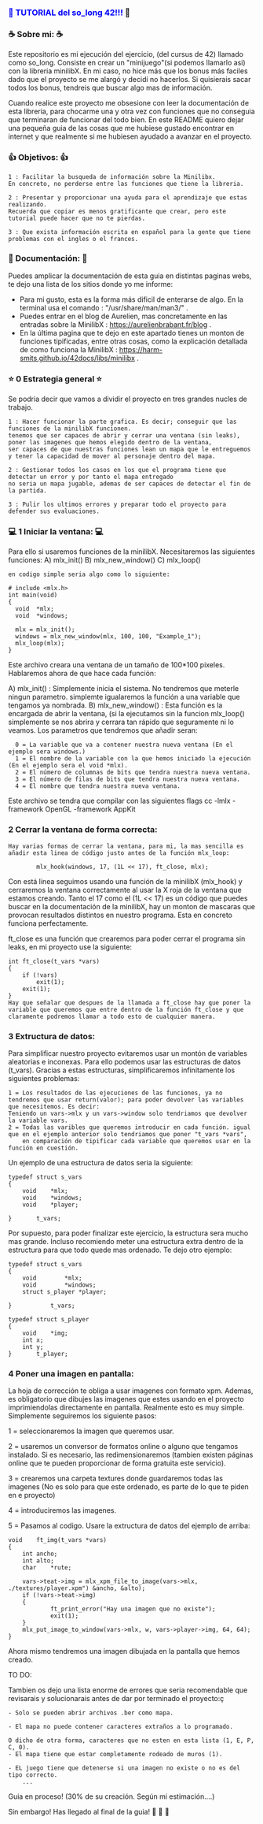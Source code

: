 ### <span style="color:blue;"> :blue_heart:  **TUTORIAL del so_long 42!!!** </span> :blue_heart:

### :coffee:  Sobre mi: :coffee:

Este repositorio es mi ejecución del ejercicio, (del cursus de 42) llamado como so_long.
Consiste en crear un "minijuego"(si podemos llamarlo asi) con la libreria minilibX. En mi caso, no hice más que los bonus más faciles dado que el proyecto se me alargó y decidí no hacerlos. 
Si quisierais sacar todos los bonus, tendreis que buscar algo mas de información.

Cuando realice este proyecto me obsesione con leer la documentación de esta libreria, para chocarme una y otra vez con funciones que no conseguia que terminaran de funcionar del todo bien.
En este README quiero dejar una pequeña guia de las cosas que me hubiese gustado encontrar en internet y que realmente si me hubiesen ayudado a avanzar en el proyecto.


### :thumbsup: Objetivos: :thumbsup:
	1 : Facilitar la busqueda de información sobre la Minilibx. 
 	En concreto, no perderse entre las funciones que tiene la libreria.
      
	2 : Presentar y proporcionar una ayuda para el aprendizaje que estas realizando. 
	Recuerda que copiar es menos gratificante que crear, pero este tutorial puede hacer que no te pierdas.
	    
 	3 : Que exista información escrita en español para la gente que tiene problemas con el ingles o el frances.

### :book: Documentación: :book:
 Puedes amplicar la documentación de esta guia en distintas paginas webs, te dejo una lista de los sitios donde yo me informe:

 - Para mi gusto, esta es la forma más dificil de enterarse de algo. En la terminal usa el comando : "/usr/share/man/man3/" .
 - Puedes entrar en el blog de Aurelien, mas concretamente en las entradas sobre la MinilibX : https://aurelienbrabant.fr/blog .
 - En la última pagina que te dejo en este apartado tienes un monton de funciones tipificadas, entre otras cosas, como la explicación detallada de como funciona la MinilibX :
   	https://harm-smits.github.io/42docs/libs/minilibx .

### :star: 0 Estrategia general :star:
  Se podria decir que vamos a dividir el proyecto en tres grandes nucles de trabajo.
  
  	1 : Hacer funcionar la parte grafica. Es decir; conseguir que las funciones de la minilibX funcionen.
   	tenemos que ser capaces de abrir y cerrar una ventana (sin leaks), poner las imagenes que hemos elegido dentro de la ventana,
	ser capaces de que nuestras funciones lean un mapa que le entreguemos y tener la capacidad de mover al personaje dentro del mapa.
     
	2 : Gestionar todos los casos en los que el programa tiene que detectar un error y por tanto el mapa entregado
	no seria un mapa jugable, ademas de ser capaces de detectar el fin de la partida.
       
	3 : Pulir los ultimos errores y preparar todo el proyecto para defender sus evaluaciones.


### :computer: 1 Iniciar la ventana: :computer:

  Para ello si usaremos funciones de la minilibX. Necesitaremos las siguientes funciones:
    A) mlx_init() 
    B) mlx_new_window()
    C) mlx_loop()

    en codigo simple seria algo como lo siguiente:

    # include <mlx.h>
    int main(void)
    {
      void  *mlx;
      void  *windows;

      mlx = mlx_init();
      windows = mlx_new_window(mlx, 100, 100, "Example_1");
      mlx_loop(mlx);
    }

  Este archivo creara una ventana de un tamaño de 100*100 pixeles. 
  Hablaremos ahora de que hace cada función:

  A) mlx_init() :
    Simplemente inicia el sistema. No tendremos que meterle ningun parametro. simplemte igualaremos la función a una variable que tengamos ya nombrada.
  B) mlx_new_window() : 
    Esta función es la encargada de abrir la ventana, (si la ejecutamos sin la funcion mlx_loop() simplemente se nos abrira y cerrara tan rápido que seguramente ni lo veamos. 
    Los parametros que tendremos que añadir seran:
      
      0 = La variable que va a contener nuestra nueva ventana (En el ejemplo sera windows.)
      1 = El nombre de la variable con la que hemos iniciado la ejecución (En el ejemplo sera el void *mlx). 
      2 = El número de columnas de bits que tendra nuestra nueva ventana.
      3 = El número de filas de bits que tendra nuestra nueva ventana.
      4 = El nombre que tendra nuestra nueva ventana.
      
  Este archivo se tendra que compilar con las siguientes flags cc -lmlx -framework OpenGL -framework AppKit


  ### 2 Cerrar la ventana de forma correcta:

    Hay varias formas de cerrar la ventana, para mi, la mas sencilla es añadir esta linea de código justo antes de la función mlx_loop:

            mlx_hook(windows, 17, (1L << 17), ft_close, mlx);

  Con está linea seguimos usando una función de la minilibX (mlx_hook) y cerraremos la ventana correctamente al usar la X roja de la ventana que estamos creando.
  Tanto el 17 como el (1L << 17) es un código que puedes buscar en la documentación de la minilibX, hay un monton de mascaras que provocan resultados distintos en nuestro programa.
  Esta en concreto funciona perfectamente.
    
  ft_close es una función que crearemos para poder cerrar el programa sin leaks, en mi proyecto use la siguiente:

    int	ft_close(t_vars *vars)
    {
	    if (!vars)
		    exit(1);
	    exit(1);
    }
    Hay que señalar que despues de la llamada a ft_close hay que poner la variable que queremos que entre dentro de la función ft_close y que claramente podremos llamar a todo esto de cualquier manera.

### 3 Extructura de datos: 

  Para simplificar nuestro proyecto evitaremos usar un montón de variables aleatorias e inconexas. Para ello podemos usar las estructuras de datos (t_vars).
  Gracias a estas estructuras, simplificaremos infinitamente los siguientes problemas:

    1 = Los resultados de las ejecuciones de las funciones, ya no tendremos que usar return(valor); para poder devolver las variables que necesitemos. Es decir:
    Teniendo un vars->mlx y un vars->window solo tendriamos que devolver la variable vars.
    2 = Todas las varibles que queremos introducir en cada función. igual que en el ejemplo anterior solo tendriamos que poner "t_vars *vars",
        en comparación de tipificar cada variable que queremos usar en la función en cuestión.

  Un ejemplo de una estructura de datos seria la siguiente: 

  	typedef struct s_vars
	{
		void	*mlx;
		void	*windows;
		void	*player;

	}		t_vars;

  Por supuesto, para poder finalizar este ejercicio, la estructura sera mucho mas grande. Incluso recomiendo meter una estructura extra dentro de la estructura para que todo quede mas ordenado. Te dejo otro ejemplo:

  	typedef struct s_vars
	{
		void		*mlx;
		void		*windows;
		struct s_player	*player;

	}			t_vars;

 	typedef struct s_player
	{
		void	*img;
		int	x;
		int	y;
	}		t_player;


### 4 Poner una imagen en pantalla:
 La hoja de corrección te obliga a usar imagenes con formato xpm. Ademas, es obligatorio que dibujes las imagenes que estes usando en el proyecto imprimiendolas directamente en pantalla. 
 Realmente esto es muy simple. Simplemente seguiremos los siguiente pasos:
 	
  1 = seleccionaremos la imagen que queremos usar.
  
  2 = usaremos un conversor de formatos online o alguno que tengamos instalado. Si es necesario, las redimensionaremos (tambien existen páginas online que te pueden proporcionar de forma gratuita este servicio).
  
  3 = crearemos una carpeta textures donde guardaremos todas las imagenes (No es solo para que este ordenado, es parte de lo que te piden en e proyecto)
  
  4 = introduciremos las imagenes. 
  
  5 = Pasamos al codigo. Usare la extructura de datos del ejemplo de arriba: 
      
	void	ft_img(t_vars *vars)
	{
  		int	ancho;
		int	alto;
		char	*rute;
 
 		vars->teat->img = mlx_xpm_file_to_image(vars->mlx, ./textures/player.xpm") &ancho, &alto);
  		if (!vars->teat->img)
   		{
    			ft_print_error("Hay una imagen que no existe");
      			exit(1);
		}
 		mlx_put_image_to_window(vars->mlx, w, vars->player->img, 64, 64);
  	}

 Ahora mismo tendremos una imagen dibujada en la pantalla que hemos creado. 


TO DO: 

Tambien os dejo una lista enorme de errores que seria recomendable que revisarais y solucionarais antes de dar por terminado el proyecto:ç

	- Solo se pueden abrir archivos .ber como mapa. 
 
 	- El mapa no puede contener caracteres extraños a lo programado.
  
  	O dicho de otra forma, caracteres que no esten en esta lista (1, E, P, C, 0).
  	- El mapa tiene que estar completamente rodeado de muros (1).
   
   	- EL juego tiene que detenerse si una imagen no existe o no es del tipo correcto.
    	...

Guia en proceso! (30% de su creación. Según mi estimación....)


Sin embargo! 
Has llegado al final de la guia! :tada: :tada: :tada:

    
   

    
